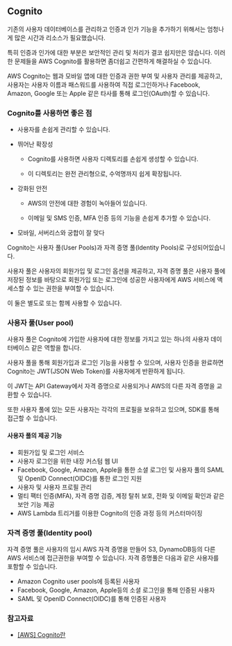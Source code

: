 ## Cognito

기존의 사용자 데이터베이스를 관리하고 인증과 인가 기능을 추가하기 위해서는 엄청나게 많은 시간과 리소스가 필요했습니다.

특히 인증과 인가에 대한 부분은 보안적인 관리 및 처리가 결코 쉽지만은 않습니다.
이러한 문제들을 AWS Cognito를 활용하면 좀더쉽고 간편하게 해결하실 수 있습니다.

AWS Cognito는 웹과 모바일 앱에 대한 인증과 권한 부여 및 사용자 관리를 제공하고, 사용자는 사용자 이름과 패스워드를 사용하여 직접 로그인하거나 Facebook, Amazon, Google 또는 Apple 같은 타사를 통해 로그인(OAuth)할 수 있습니다.

### Cognito를 사용하면 좋은 점

- 사용자를 손쉽게 관리할 수 있습니다.

- 뛰어난 확장성

  - Cognito를 사용하면 사용자 디렉토리를 손쉽게 생성할 수 있습니다.

  - 이 디렉토리는 완전 관리형으로, 수억명까지 쉽게 확장됩니다.

- 강화된 안전

  - AWS의 안전에 대한 경험이 녹아들어 있습니다.

  - 이메일 및 SMS 인증, MFA 인증 등의 기능을 손쉽게 추가할 수 있습니다.

- 모바일, 서버리스와 궁합이 잘 맞다

Cognito는 사용자 풀(User Pools)과 자격 증명 풀(Identity Pools)로 구성되어있습니다.

사용자 풀은 사용자의 회원가입 및 로그인 옵션을 제공하고, 자격 증명 풀은 사용자 풀에 저장된 정보를 바탕으로 회원가입 또는 로그인에 성공한 사용자에게 AWS 서비스에 액세스할 수 있는 권한을 부여할 수 있습니다.

이 둘은 별도로 또는 함께 사용할 수 있습니다.

### 사용자 풀(User pool)

사용자 풀은 Cognito에 가입한 사용자에 대한 정보를 가지고 있는 하나의 사용자 데이터베이스 같은 역할을 합니다.

사용자 풀을 통해 회원가입과 로그인 기능을 사용할 수 있으며, 사용자 인증을 완료하면 Cognito는 JWT(JSON Web Token)를 사용자에게 반환하게 됩니다.

이 JWT는 API Gateway에서 자격 증명으로 사용되거나 AWS의 다른 자격 증명을 교환할 수 있습니다.

또한 사용자 풀에 있는 모든 사용자는 각각의 프로필을 보유하고 있으며, SDK를 통해 접근할 수 있습니다.

#### 사용자 풀의 제공 기능

- 회원가입 및 로그인 서비스
- 사용자 로그인을 위한 내장 커스텀 웹 UI
- Facebook, Google, Amazon, Apple을 통한 소셜 로그인 및 사용자 풀의 SAML 및 OpenID Connect(OIDC)를 통한 로그인 지원
- 사용자 및 사용자 프로필 관리
- 멀티 팩터 인증(MFA), 자격 증명 검증, 계정 탈취 보호, 전화 및 이메일 확인과 같은 보안 기능 제공
- AWS Lambda 트리거를 이용한 Cognito의 인증 과정 등의 커스터마이징

### 자격 증명 풀(Identity pool)

자격 증명 풀은 사용자의 임시 AWS 자격 증명을 만들어 S3, DynamoDB등의 다른 AWS 서비스에 접근권한을 부여할 수 있습니다. 자격 증명풀은 다음과 같은 사용자를 포함할 수 있습니다.

- Amazon Cognito user pools에 등록된 사용자
- Facebook, Google, Amazon, Apple등의 소셜 로그인을 통해 인증된 사용자
- SAML 및 OpenID Connect(OIDC)를 통해 인증된 사용자

### 참고자료

- [[AWS] Cognito란](https://yoo11052.tistory.com/178)
